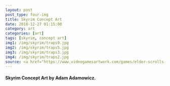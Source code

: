 ```yaml
---
layout: post
post_type: four-img
title: Skyrim Concept Art
date: 2018-12-27 01:15:00
category: art
categories: [art]
tags: [skyrim, concept art]
img1: /img/skyrim/traps9.jpg
img2: /img/skyrim/traps5.jpg
img3: /img/skyrim/traps3.jpg
img4: /img/skyrim/traps2.jpg
source: <a href="https://www.videogamesartwork.com/games/elder-scrolls-v-skyrim" target="_blank" rel="nofollow">Video Games Artwork</a>
---
```

#### Skyrim Concept Art by Adam Adamowicz.
